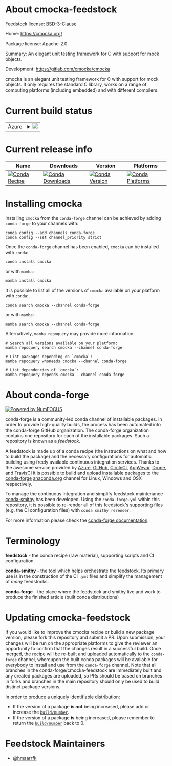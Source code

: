 About cmocka-feedstock
======================

Feedstock license: [BSD-3-Clause](https://github.com/conda-forge/cmocka-feedstock/blob/main/LICENSE.txt)

Home: https://cmocka.org/

Package license: Apache-2.0

Summary: An elegant unit testing framework for C with support for mock objects.

Development: https://gitlab.com/cmocka/cmocka

cmocka is an elegant unit testing framework for C with support
for mock objects. It only requires the standard C library,
works on a range of computing platforms (including embedded)
and with different compilers.


Current build status
====================


<table>
    
  <tr>
    <td>Azure</td>
    <td>
      <details>
        <summary>
          <a href="https://dev.azure.com/conda-forge/feedstock-builds/_build/latest?definitionId=9932&branchName=main">
            <img src="https://dev.azure.com/conda-forge/feedstock-builds/_apis/build/status/cmocka-feedstock?branchName=main">
          </a>
        </summary>
        <table>
          <thead><tr><th>Variant</th><th>Status</th></tr></thead>
          <tbody><tr>
              <td>linux_64</td>
              <td>
                <a href="https://dev.azure.com/conda-forge/feedstock-builds/_build/latest?definitionId=9932&branchName=main">
                  <img src="https://dev.azure.com/conda-forge/feedstock-builds/_apis/build/status/cmocka-feedstock?branchName=main&jobName=linux&configuration=linux%20linux_64_" alt="variant">
                </a>
              </td>
            </tr><tr>
              <td>osx_64</td>
              <td>
                <a href="https://dev.azure.com/conda-forge/feedstock-builds/_build/latest?definitionId=9932&branchName=main">
                  <img src="https://dev.azure.com/conda-forge/feedstock-builds/_apis/build/status/cmocka-feedstock?branchName=main&jobName=osx&configuration=osx%20osx_64_" alt="variant">
                </a>
              </td>
            </tr><tr>
              <td>win_64</td>
              <td>
                <a href="https://dev.azure.com/conda-forge/feedstock-builds/_build/latest?definitionId=9932&branchName=main">
                  <img src="https://dev.azure.com/conda-forge/feedstock-builds/_apis/build/status/cmocka-feedstock?branchName=main&jobName=win&configuration=win%20win_64_" alt="variant">
                </a>
              </td>
            </tr>
          </tbody>
        </table>
      </details>
    </td>
  </tr>
</table>

Current release info
====================

| Name | Downloads | Version | Platforms |
| --- | --- | --- | --- |
| [![Conda Recipe](https://img.shields.io/badge/recipe-cmocka-green.svg)](https://anaconda.org/conda-forge/cmocka) | [![Conda Downloads](https://img.shields.io/conda/dn/conda-forge/cmocka.svg)](https://anaconda.org/conda-forge/cmocka) | [![Conda Version](https://img.shields.io/conda/vn/conda-forge/cmocka.svg)](https://anaconda.org/conda-forge/cmocka) | [![Conda Platforms](https://img.shields.io/conda/pn/conda-forge/cmocka.svg)](https://anaconda.org/conda-forge/cmocka) |

Installing cmocka
=================

Installing `cmocka` from the `conda-forge` channel can be achieved by adding `conda-forge` to your channels with:

```
conda config --add channels conda-forge
conda config --set channel_priority strict
```

Once the `conda-forge` channel has been enabled, `cmocka` can be installed with `conda`:

```
conda install cmocka
```

or with `mamba`:

```
mamba install cmocka
```

It is possible to list all of the versions of `cmocka` available on your platform with `conda`:

```
conda search cmocka --channel conda-forge
```

or with `mamba`:

```
mamba search cmocka --channel conda-forge
```

Alternatively, `mamba repoquery` may provide more information:

```
# Search all versions available on your platform:
mamba repoquery search cmocka --channel conda-forge

# List packages depending on `cmocka`:
mamba repoquery whoneeds cmocka --channel conda-forge

# List dependencies of `cmocka`:
mamba repoquery depends cmocka --channel conda-forge
```


About conda-forge
=================

[![Powered by
NumFOCUS](https://img.shields.io/badge/powered%20by-NumFOCUS-orange.svg?style=flat&colorA=E1523D&colorB=007D8A)](https://numfocus.org)

conda-forge is a community-led conda channel of installable packages.
In order to provide high-quality builds, the process has been automated into the
conda-forge GitHub organization. The conda-forge organization contains one repository
for each of the installable packages. Such a repository is known as a *feedstock*.

A feedstock is made up of a conda recipe (the instructions on what and how to build
the package) and the necessary configurations for automatic building using freely
available continuous integration services. Thanks to the awesome service provided by
[Azure](https://azure.microsoft.com/en-us/services/devops/), [GitHub](https://github.com/),
[CircleCI](https://circleci.com/), [AppVeyor](https://www.appveyor.com/),
[Drone](https://cloud.drone.io/welcome), and [TravisCI](https://travis-ci.com/)
it is possible to build and upload installable packages to the
[conda-forge](https://anaconda.org/conda-forge) [anaconda.org](https://anaconda.org/)
channel for Linux, Windows and OSX respectively.

To manage the continuous integration and simplify feedstock maintenance
[conda-smithy](https://github.com/conda-forge/conda-smithy) has been developed.
Using the ``conda-forge.yml`` within this repository, it is possible to re-render all of
this feedstock's supporting files (e.g. the CI configuration files) with ``conda smithy rerender``.

For more information please check the [conda-forge documentation](https://conda-forge.org/docs/).

Terminology
===========

**feedstock** - the conda recipe (raw material), supporting scripts and CI configuration.

**conda-smithy** - the tool which helps orchestrate the feedstock.
                   Its primary use is in the construction of the CI ``.yml`` files
                   and simplify the management of *many* feedstocks.

**conda-forge** - the place where the feedstock and smithy live and work to
                  produce the finished article (built conda distributions)


Updating cmocka-feedstock
=========================

If you would like to improve the cmocka recipe or build a new
package version, please fork this repository and submit a PR. Upon submission,
your changes will be run on the appropriate platforms to give the reviewer an
opportunity to confirm that the changes result in a successful build. Once
merged, the recipe will be re-built and uploaded automatically to the
`conda-forge` channel, whereupon the built conda packages will be available for
everybody to install and use from the `conda-forge` channel.
Note that all branches in the conda-forge/cmocka-feedstock are
immediately built and any created packages are uploaded, so PRs should be based
on branches in forks and branches in the main repository should only be used to
build distinct package versions.

In order to produce a uniquely identifiable distribution:
 * If the version of a package **is not** being increased, please add or increase
   the [``build/number``](https://docs.conda.io/projects/conda-build/en/latest/resources/define-metadata.html#build-number-and-string).
 * If the version of a package **is** being increased, please remember to return
   the [``build/number``](https://docs.conda.io/projects/conda-build/en/latest/resources/define-metadata.html#build-number-and-string)
   back to 0.

Feedstock Maintainers
=====================

* [@hmaarrfk](https://github.com/hmaarrfk/)

